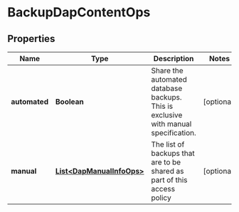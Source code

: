 

# BackupDapContentOps


## Properties

Name | Type | Description | Notes
------------ | ------------- | ------------- | -------------
**automated** | **Boolean** | Share the automated database backups. This is exclusive with manual specification. |  [optional]
**manual** | [**List&lt;DapManualInfoOps&gt;**](DapManualInfoOps.md) | The list of backups that are to be shared as part of this access policy |  [optional]



